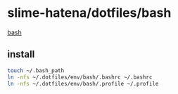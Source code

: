 # slime-hatena/dotfiles/bash

[bash](https://www.gnu.org/software/bash/)

## install

```sh { name=bash-install }
touch ~/.bash_path
ln -nfs ~/.dotfiles/env/bash/.bashrc ~/.bashrc
ln -nfs ~/.dotfiles/env/bash/.profile ~/.profile
```

